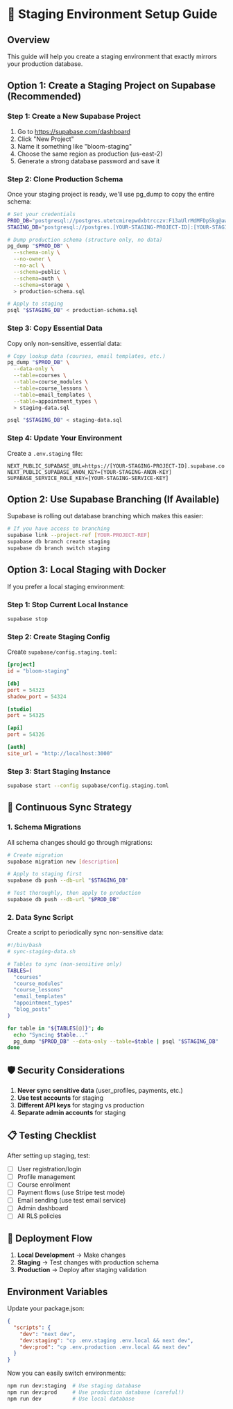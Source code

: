 # 🚀 Staging Environment Setup Guide

## Overview
This guide will help you create a staging environment that exactly mirrors your production database.

## Option 1: Create a Staging Project on Supabase (Recommended)

### Step 1: Create a New Supabase Project
1. Go to https://supabase.com/dashboard
2. Click "New Project"
3. Name it something like "bloom-staging"
4. Choose the same region as production (us-east-2)
5. Generate a strong database password and save it

### Step 2: Clone Production Schema
Once your staging project is ready, we'll use pg_dump to copy the entire schema:

```bash
# Set your credentials
PROD_DB="postgresql://postgres.utetcmirepwdxbtrcczv:F13aUlrMdMFDpSkg@aws-0-us-east-2.pooler.supabase.com:5432/postgres"
STAGING_DB="postgresql://postgres.[YOUR-STAGING-PROJECT-ID]:[YOUR-STAGING-PASSWORD]@aws-0-us-east-2.pooler.supabase.com:5432/postgres"

# Dump production schema (structure only, no data)
pg_dump "$PROD_DB" \
  --schema-only \
  --no-owner \
  --no-acl \
  --schema=public \
  --schema=auth \
  --schema=storage \
  > production-schema.sql

# Apply to staging
psql "$STAGING_DB" < production-schema.sql
```

### Step 3: Copy Essential Data
Copy only non-sensitive, essential data:

```bash
# Copy lookup data (courses, email templates, etc.)
pg_dump "$PROD_DB" \
  --data-only \
  --table=courses \
  --table=course_modules \
  --table=course_lessons \
  --table=email_templates \
  --table=appointment_types \
  > staging-data.sql

psql "$STAGING_DB" < staging-data.sql
```

### Step 4: Update Your Environment
Create a `.env.staging` file:

```env
NEXT_PUBLIC_SUPABASE_URL=https://[YOUR-STAGING-PROJECT-ID].supabase.co
NEXT_PUBLIC_SUPABASE_ANON_KEY=[YOUR-STAGING-ANON-KEY]
SUPABASE_SERVICE_ROLE_KEY=[YOUR-STAGING-SERVICE-KEY]
```

## Option 2: Use Supabase Branching (If Available)

Supabase is rolling out database branching which makes this easier:

```bash
# If you have access to branching
supabase link --project-ref [YOUR-PROJECT-REF]
supabase db branch create staging
supabase db branch switch staging
```

## Option 3: Local Staging with Docker

If you prefer a local staging environment:

### Step 1: Stop Current Local Instance
```bash
supabase stop
```

### Step 2: Create Staging Config
Create `supabase/config.staging.toml`:

```toml
[project]
id = "bloom-staging"

[db]
port = 54323
shadow_port = 54324

[studio]
port = 54325

[api]
port = 54326

[auth]
site_url = "http://localhost:3000"
```

### Step 3: Start Staging Instance
```bash
supabase start --config supabase/config.staging.toml
```

## 🔄 Continuous Sync Strategy

### 1. Schema Migrations
All schema changes should go through migrations:

```bash
# Create migration
supabase migration new [description]

# Apply to staging first
supabase db push --db-url "$STAGING_DB"

# Test thoroughly, then apply to production
supabase db push --db-url "$PROD_DB"
```

### 2. Data Sync Script
Create a script to periodically sync non-sensitive data:

```bash
#!/bin/bash
# sync-staging-data.sh

# Tables to sync (non-sensitive only)
TABLES=(
  "courses"
  "course_modules" 
  "course_lessons"
  "email_templates"
  "appointment_types"
  "blog_posts"
)

for table in "${TABLES[@]}"; do
  echo "Syncing $table..."
  pg_dump "$PROD_DB" --data-only --table=$table | psql "$STAGING_DB"
done
```

## 🛡️ Security Considerations

1. **Never sync sensitive data** (user_profiles, payments, etc.)
2. **Use test accounts** for staging
3. **Different API keys** for staging vs production
4. **Separate admin accounts** for staging

## 📋 Testing Checklist

After setting up staging, test:

- [ ] User registration/login
- [ ] Profile management
- [ ] Course enrollment
- [ ] Payment flows (use Stripe test mode)
- [ ] Email sending (use test email service)
- [ ] Admin dashboard
- [ ] All RLS policies

## 🚀 Deployment Flow

1. **Local Development** → Make changes
2. **Staging** → Test changes with production schema
3. **Production** → Deploy after staging validation

## Environment Variables

Update your package.json:

```json
{
  "scripts": {
    "dev": "next dev",
    "dev:staging": "cp .env.staging .env.local && next dev",
    "dev:prod": "cp .env.production .env.local && next dev"
  }
}
```

Now you can easily switch environments:
```bash
npm run dev:staging  # Use staging database
npm run dev:prod     # Use production database (careful!)
npm run dev          # Use local database
```